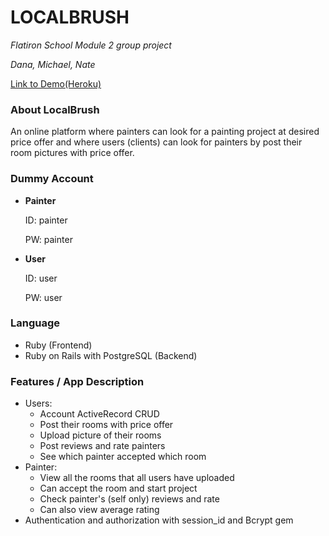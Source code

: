# LOCALBRUSH

_Flatiron School Module 2 group project_

_Dana, Michael, Nate_

[Link to Demo(Heroku)](https://localbrush.herokuapp.com/)

### About LocalBrush

An online platform where painters can look for a painting project at desired price offer and where users (clients) can look for painters by post their room pictures with price offer.

### Dummy Account

- **Painter**

  ID: painter

  PW: painter

- **User**

  ID: user

  PW: user

### Language

- Ruby (Frontend)
- Ruby on Rails with PostgreSQL (Backend)

### Features / App Description

- Users:
  - Account ActiveRecord CRUD
  - Post their rooms with price offer
  - Upload picture of their rooms
  - Post reviews and rate painters
  - See which painter accepted which room
- Painter:
  - View all the rooms that all users have uploaded
  - Can accept the room and start project
  - Check painter's (self only) reviews and rate
  - Can also view average rating
- Authentication and authorization with session_id and Bcrypt gem
